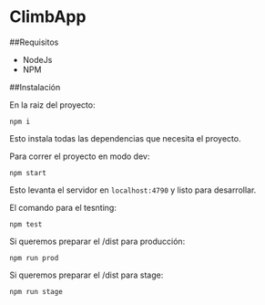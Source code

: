 # ClimbApp

##Requisitos

* NodeJs
* NPM

##Instalación

En la raiz del proyecto:

`npm i`

Esto instala todas las dependencias que necesita el proyecto.

Para correr el proyecto en modo dev:

`npm start`

Esto levanta el servidor en `localhost:4790` y listo para desarrollar.

El comando para el tesnting:

`npm test`

Si queremos preparar el /dist para producción:

`npm run prod`

Si queremos preparar el /dist para stage:

`npm run stage`
